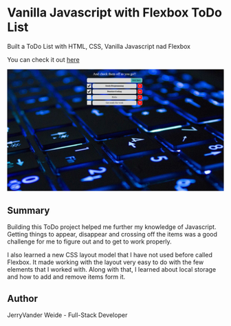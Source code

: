 <h1>Vanilla Javascript with Flexbox ToDo List</h1>

Built a ToDo List with HTML, CSS, Vanilla Javascript nad Flexbox

You can check it out [here](https://jerryvw.github.io/todo-list/)

<img src="img/ToDo_List_Screenshot.png">

<h2>Summary</h2> 

<p>Building this ToDo project helped me further my knowledge of Javascript. Getting things to appear, disappear and crossing off
the items was a good challenge for me to figure out and to get to work properly.</p> 

<p>I also learned a new CSS layout model that I have not used before called Flexbox. It made working with the layout very easy to do with the few elements that I worked with. Along with that, I learned about local storage and how to add and remove items form it.</p>

<h2>Author</h2>

<p>JerryVander Weide - Full-Stack Developer</p>
